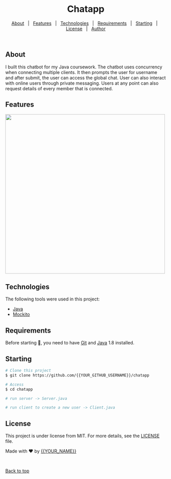 <div align="center" id="top"> 

  &#xa0;

  <!-- <a href="https://chatapp.netlify.app">Demo</a> -->
</div>

<h1 align="center">Chatapp</h1>

<p align="center">

  <!-- <img alt="Github issues" src="https://img.shields.io/github/issues/{{YOUR_GITHUB_USERNAME}}/chatapp?color=56BEB8" /> -->

  <!-- <img alt="Github forks" src="https://img.shields.io/github/forks/{{YOUR_GITHUB_USERNAME}}/chatapp?color=56BEB8" /> -->

  <!-- <img alt="Github stars" src="https://img.shields.io/github/stars/{{YOUR_GITHUB_USERNAME}}/chatapp?color=56BEB8" /> -->
</p>

<!-- Status -->

<!-- <h4 align="center"> 
	🚧  Chatapp 🚀 Under construction...  🚧
</h4> 

<hr> -->

<p align="center">
  <a href="#dart-about">About</a> &#xa0; | &#xa0; 
  <a href="#sparkles-features">Features</a> &#xa0; | &#xa0;
  <a href="#rocket-technologies">Technologies</a> &#xa0; | &#xa0;
  <a href="#white_check_mark-requirements">Requirements</a> &#xa0; | &#xa0;
  <a href="#checkered_flag-starting">Starting</a> &#xa0; | &#xa0;
  <a href="#memo-license">License</a> &#xa0; | &#xa0;
  <a href="https://github.com/{{YOUR_GITHUB_USERNAME}}" target="_blank">Author</a>
</p>

<br>

## About ##

I built this chatbot for my Java coursework. The chatbot uses concurrency when connecting multiple clients. It then prompts the user for username and after submit, the user can access the global chat. User can also interact with online users through private messaging. Users at any point can also request details of every member that is connected.

## Features ##

<img src="https://media1.giphy.com/media/v1.Y2lkPTc5MGI3NjExdXJrdTY3eTdmOWtyMDhiaDJ0amNjenpkNTZ5dnVvcW8yODlwOGJidyZlcD12MV9pbnRlcm5hbF9naWZfYnlfaWQmY3Q9Zw/w9gsnwA6oYKA5GDJR6/giphy.gif" width=500>

## Technologies ##

The following tools were used in this project:

- [Java](https://docs.oracle.com/en/java/)
- [Mockito](https://www.baeldung.com/mockito-series)

## Requirements ##

Before starting :checkered_flag:, you need to have [Git](https://git-scm.com) and [Java](https://docs.oracle.com/en/java/) 1.8 installed.

## Starting ##

```bash
# Clone this project
$ git clone https://github.com/{{YOUR_GITHUB_USERNAME}}/chatapp

# Access
$ cd chatapp

# run server -> Server.java

# run client to create a new user -> Client.java

```

## License ##

This project is under license from MIT. For more details, see the [LICENSE](LICENSE.md) file.


Made with :heart: by <a href="https://github.com/{{YOUR_GITHUB_USERNAME}}" target="_blank">{{YOUR_NAME}}</a>

&#xa0;

<a href="#top">Back to top</a>
